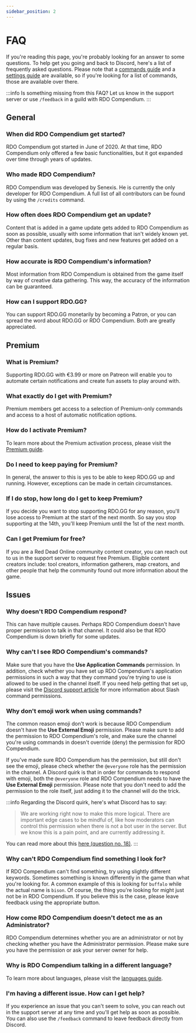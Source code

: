 ```yaml
---
sidebar_position: 2
---
```


# FAQ

If you're reading this page, you're probably looking for an answer to some questions. To help get you going and back to Discord, here's a list of frequently asked questions. Please note that a [commands guide](./guides/commands) and a [settings guide](./guides/settings) are available, so if you're looking for a list of commands, those are available over there.

:::info
Is something missing from this FAQ? Let us know in the support server or use `/feedback` in a guild with RDO Compendium.
:::

## General

### When did RDO Compendium get started?

RDO Compendium got started in June of 2020. At that time, RDO Compendium only offered a few basic functionalities, but it got expanded over time through years of updates.

### Who made RDO Compendium?

RDO Compendium was developed by Senexis. He is currently the only developer for RDO Compendium. A full list of all contributors can be found by using the `/credits` command.

### How often does RDO Compendium get an update?

Content that is added in a game update gets added to RDO Compendium as soon as possible, usually with some information that isn't widely known yet. Other than content updates, bug fixes and new features get added on a regular basis.

### How accurate is RDO Compendium's information?

Most information from RDO Compendium is obtained from the game itself by way of creative data gathering. This way, the accuracy of the information can be guaranteed.

### How can I support RDO.GG?

You can support RDO.GG monetarily by becoming a Patron, or you can spread the word about RDO.GG or RDO Compendium. Both are greatly appreciated.

## Premium

### What is Premium?

Supporting RDO.GG with €3.99 or more on Patreon will enable you to automate certain notifications and create fun assets to play around with.

### What exactly do I get with Premium?

Premium members get access to a selection of Premium-only commands and access to a host of automatic notification options.

### How do I activate Premium?

To learn more about the Premium activation process, please visit the [Premium guide](./guides/premium).

### Do I need to keep paying for Premium?

In general, the answer to this is yes to be able to keep RDO.GG up and running. However, exceptions can be made in certain circumstances.

### If I do stop, how long do I get to keep Premium?

If you decide you want to stop supporting RDO.GG for any reason, you'll lose access to Premium at the start of the next month. So say you stop supporting at the 14th, you'll keep Premium until the 1st of the next month.

### Can I get Premium for free?

If you are a Red Dead Online community content creator, you can reach out to us in the support server to request free Premium. Eligible content creators include: tool creators, information gatherers, map creators, and other people that help the community found out more information about the game.

## Issues

### Why doesn't RDO Compendium respond?

This can have multiple causes. Perhaps RDO Compendium doesn't have proper permission to talk in that channel. It could also be that RDO Compendium is down briefly for some updates.

### Why can't I see RDO Compendium's commands?

Make sure that you have the **Use Application Commands** permission. In addition, check whether you have set up RDO Compendium's application permissions in such a way that they command you're trying to use is allowed to be used in the channel itself. If you need help getting that set up, please visit the [Discord support article](https://support.discord.com/hc/en-us/articles/4644915651095-Command-Permissions) for more information about Slash command permissions.

### Why don't emoji work when using commands?

The common reason emoji don't work is because RDO Compendium doesn't have the **Use External Emoji** permission. Please make sure to add the permission to RDO Compendium's role, and make sure the channel you're using commands in doesn't override (deny) the permission for RDO Compendium.

If you've made sure RDO Compendium has the permission, but still don't see the emoji, please check whether the `@everyone` role has the permission in the channel. A Discord quirk is that in order for commands to respond with emoji, both the `@everyone` role and RDO Compendium needs to have the **Use External Emoji** permission. Please note that you don't need to add the permission to the role itself, just adding it to the channel will do the trick.

:::info
Regarding the Discord quirk, here's what Discord has to say:

> We are working right now to make this more logical. There are important edge cases to be mindful of, like how moderators can control this permission when there is not a bot user in the server. But we know this is a pain point, and are currently addressing it.

You can read more about this [here (question no. 18)](https://time-mambo-c70.notion.site/DDevs-May-27-Q-A-17431321344b4ce7915fe7b5f83b1f41).
:::

### Why can't RDO Compendium find something I look for?

If RDO Compendium can't find something, try using slightly different keywords. Sometimes something is known differently in the game than what you're looking for. A common example of this is looking for `buffalo` while the actual name is `bison`. Of course, the thing you're looking for might just not be in RDO Compendium. If you believe this is the case, please leave feedback using the appropriate button.

### How come RDO Compendium doesn't detect me as an Administrator?

RDO Compendium determines whether you are an administrator or not by checking whether you have the Administrator permission. Please make sure you have the permission or ask your server owner for help.

### Why is RDO Compendium talking in a different language?

To learn more about languages, please visit the [languages guide](./guides/languages).

### I'm having a different issue. How can I get help?

If you experience an issue that you can't seem to solve, you can reach out in the support server at any time and you'll get help as soon as possible. You can also use the `/feedback` command to leave feedback directly from Discord.
